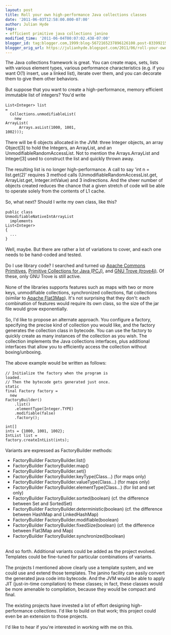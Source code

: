 ```yaml
---
layout: post
title: Roll your own high-performance Java collections classes
date: '2011-06-03T12:58:00.000-07:00'
author: Julian Hyde
tags:
- efficient primitive java collections janino
modified_time: '2011-06-04T00:07:02.438-07:00'
blogger_id: tag:blogger.com,1999:blog-5672165237896126100.post-8339921548425500424
blogger_orig_url: https://julianhyde.blogspot.com/2011/06/roll-your-own-high-performance-java.html
---
```


The Java collections framework is great. You can create maps, sets, lists with various element types, various performance characteristics (e.g. if you want O(1) insert, use a linked list), iterate over them, and you can decorate them to give them other behaviors.<br /><br />But suppose that you want to create a high-performance, memory efficient immutable list of integers? You'd write<br /><br /><code>List&lt;Integer&gt; list =<br />&nbsp;&nbsp;Collections.unmodifiableList(<br />&nbsp;&nbsp;&nbsp;&nbsp;new ArrayList<integer>(<br />&nbsp;&nbsp;&nbsp;&nbsp;&nbsp;&nbsp;Arrays.asList(1000, 1001, 1002)));</code><br /><br />There will be 6 objects allocated in the JVM: three Integer objects, an array Object[3] to hold the Integers, an ArrayList, and an UnmodifiableRandomAccessList. Not to mention the Arrays.ArrayList and Integer[3] used to construct the list and quickly thrown away.<br /><br />The resulting list is no longer high-performance. A call to say 'int n = list.get(2)' requires 3 method calls (UnmodifiableRandomAccessList.get, ArrayList.get, Integer.intValue) and 3 indirections. And the sheer number of objects created reduces the chance that a given stretch of code will be able to operate solely from the contents of L1 cache.<br /><br />So, what next? Should I write my own class, like this?<br /><br /><code>public class UnmodifiableNativeIntArrayList<br />&nbsp;&nbsp;implements List&lt;Integer&gt;<br />{<br />&nbsp;&nbsp;...<br />}</code><br /><br />Well, maybe. But there are rather a lot of variations to cover, and each one needs to be hand-coded and tested.<br /><br />Do I use library code? I searched and turned up <a href="http://commons.apache.org/primitives/">Apache Commons Primitives</a>, <a href="http://pcj.sourceforge.net/">Primitive Collections for Java (PCJ)</a>, and <a href="http://trove.starlight-systems.com/">GNU Trove (trove4j)</a>. Of these, only GNU Trove is still active.<br /><br />None of the libraries supports features such as maps with two or more keys, unmodifiable collections, synchronized collections, flat collections (similar to <a href="http://commons.apache.org/collections/api-3.2/org/apache/commons/collections/map/Flat3Map.html">Apache Flat3Map</a>). It's not surprising that they don't: each combination of features would require its own class, so the size of the jar file would grow exponentially.<br /><br />So, I'd like to propose an alternate approach. You configure a factory, specifying the precise kind of collection you would like, and the factory generates the collection class in bytecode. You can use the factory to quickly create as many instances of the collection as you wish. The collection implements the Java collections interfaces, plus additional interfaces that allow you to efficiently access the collection without boxing/unboxing.<br /><br />The above example would be written as follows:<br /><br /><code>// Initialize the factory when the program is loaded.<br />// Then the bytecode gets generated just once.<br />static final Factory factory =<br />&nbsp;&nbsp;new FactoryBuilder()<br />&nbsp;&nbsp;&nbsp;&nbsp;.list()<br />&nbsp;&nbsp;&nbsp;&nbsp;.elementType(Integer.TYPE)<br />&nbsp;&nbsp;&nbsp;&nbsp;.modifiable(false)<br />&nbsp;&nbsp;&nbsp;&nbsp;.factory();<br /><br />int[] ints = {1000, 1001, 1002};<br />IntList list = factory.createIntList(ints);</code><br /><br />Variants are expressed as FactoryBuilder methods:<br /><ul><li>FactoryBuilder FactoryBuilder.list()</li><li>FactoryBuilder FactoryBuilder.map()</li><li>FactoryBuilder FactoryBuilder.set()</li><li>FactoryBuilder FactoryBuilder.keyType(Class...) (for maps only)</li><li>FactoryBuilder FactoryBuilder.valueType(Class...) (for maps only)</li><li>FactoryBuilder FactoryBuilder.elementType(Class...) (for list and set only)</li><li>FactoryBuilder FactoryBuilder.sorted(boolean) (cf. the difference between Set and SortedSet)</li><li>FactoryBuilder FactoryBuilder.deterministic(boolean) (cf. the difference between HashMap and LinkedHashMap)</li><li>FactoryBuilder FactoryBuilder.modifiable(boolean)</li><li>FactoryBuilder FactoryBuilder.fixedSize(boolean) (cf. the difference between Flat3Map and Map)</li><li>FactoryBuilder FactoryBuilder.synchronized(boolean)</li></ul><br />And so forth. Additional variants could be added as the project evolved. Templates could be fine-tuned for particular combinations of variants.<br /><br />The projects I mentioned above clearly use a template system, and we could use and extend those templates. The janino facility can easily convert the generated java code into bytecode. And the JVM would be able to apply JIT (just-in-time compilation) to these classes; in fact, these classes would be more amenable to compilation, because they would be compact and final.<br /><br />The existing projects have invested a lot of effort designing high-performance collections. I'd like to build on that work; this project could even be an extension to those projects.<br /><br />I'd like to hear if you're interested in working with me on this.
